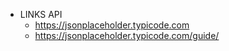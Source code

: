- LINKS API
    - https://jsonplaceholder.typicode.com
    - https://jsonplaceholder.typicode.com/guide/
